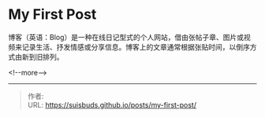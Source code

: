 # My First Post


博客（英语：Blog）是一种在线日记型式的个人网站，借由张帖子章、图片或视频来记录生活、抒发情感或分享信息。博客上的文章通常根据张贴时间，以倒序方式由新到旧排列。


&lt;!--more--&gt;


---

> 作者:   
> URL: https://suisbuds.github.io/posts/my-first-post/  

